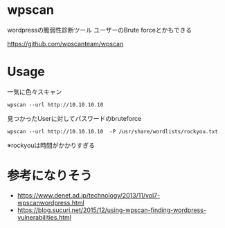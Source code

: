 # wpscan
wordpressの脆弱性診断ツール
ユーザーのBrute forceとかもできる

https://github.com/wpscanteam/wpscan

# Usage

一気に色々スキャン

```
wpscan --url http://10.10.10.10
```

見つかったUserに対してパスワードのbruteforce

```
wpscan --url http://10.10.10.10  -P /usr/share/wordlists/rockyou.txt
```

※rockyouは時間がかかりすぎる

# 参考になりそう

- https://www.denet.ad.jp/technology/2013/11/vol7-wpscanwordpress.html
- https://blog.sucuri.net/2015/12/using-wpscan-finding-wordpress-vulnerabilities.html

